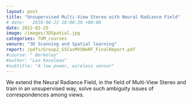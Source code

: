 ```yaml
---
layout: post
title: "Unsupervised Multi-View Stereo with Neural Radiance Field"
# date:   2010-06-22 18:08:39 +00:00
date: 2022-02-25
image: /images/3DSpatial.jpg
categories: TUM_courses
venure: "3D Scanning and Spatial learning"
report: /pdfs/Group2_SSCasMVSNeRF_FinalReport.pdf
#course: " Berkeley"
#author: "Leo Keselman"
#subtitle: "A low power, wireless sensor"
---
```

We extend the Neural Radiance Field, in the field of Multi-View Stereo and train in an unsupervised way, solve such ambiguity issues of correspondences among views.
